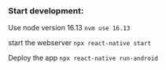 ### Start development:
Use node version 16.13
`nvm use 16.13`

start the webserver
`npx react-native start`

Deploy the app
`npx react-native run-android`
